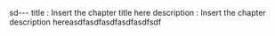 sd---
title       : Insert the chapter title here
description : Insert the chapter description hereasdfasdfasdfasdfasdfsdf